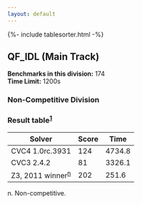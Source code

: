 ```yaml
---
layout: default
---
```

{%- include tablesorter.html -%}

##  QF_IDL (Main Track)

**Benchmarks in this division:** 174 
<br/>
**Time Limit:** 1200s

### Non-Competitive Division

### Result table<sup><a href="#fn1">1</a></sup>

<table id="smtexec" class="result sorted">
<thead>
<tr>
<th class="center">Solver</th>
<th class="center">Score</th>
<th class="center">Time </th>
</tr>
</thead>
<tr>
<td>CVC4 1.0rc.3931</td>
<td class="right">124</td>
<td class="right">4734.8</td>
</tr>
<tr>
<td>CVC3 2.4.2</td>
<td class="right">81</td>
<td class="right">3326.1</td>
</tr>
<tr>
<td><span class="non-competing-grey">Z3, 2011 winner<sup><a href="#fn">n</a></sup></span></td>
<td class="right">202</td>
<td class="right">251.6</td>
</tr>
</table>

<span id="fn"> n. Non-competitive.</span>
